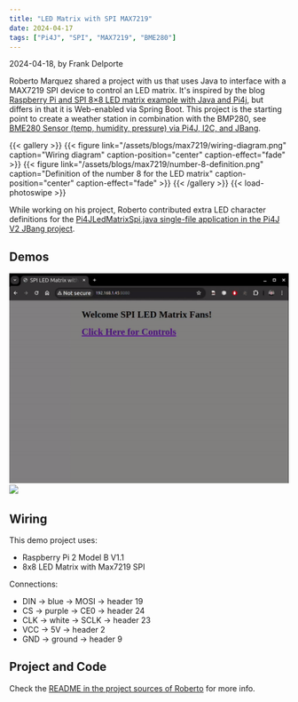 ```yaml
---
title: "LED Matrix with SPI MAX7219"
date: 2024-04-17
tags: ["Pi4J", "SPI", "MAX7219", "BME280"]
---
```


2024-04-18, by Frank Delporte

Roberto Marquez shared a project with us that uses Java to interface with a MAX7219 SPI device to control an LED matrix. It's inspired by the blog [Raspberry Pi and SPI 8×8 LED matrix example with Java and Pi4j](https://www.hackerspacetech.com/raspberry-pi-and-spi-8x8-led-matrix-example-with-java-and-pi4j/), but differs in that it is Web-enabled via Spring Boot. This project is the starting point to create a weather station in combination with the BMP280, see [BME280 Sensor (temp, humidity, pressure) via Pi4J, I2C, and JBang](https://pi4j.com/examples/jbang/bme280_temperature_humidity_pressure/).

{{< gallery >}}
{{< figure link="/assets/blogs/max7219/wiring-diagram.png" caption="Wiring diagram" caption-position="center" caption-effect="fade" >}}
{{< figure link="/assets/blogs/max7219/number-8-definition.png" caption="Definition of the number 8 for the LED matrix" caption-position="center" caption-effect="fade" >}}
{{< /gallery >}}
{{< load-photoswipe >}}

While working on his project, Roberto contributed extra LED character definitions for the [Pi4JLedMatrixSpi.java single-file application in the Pi4J V2 JBang project](https://github.com/Pi4J/pi4j-jbang/blob/main/Pi4JLedMatrixSpi.java).

## Demos

<img src="/assets/blogs/max7219/screen-recording.gif" />

<img src="/assets/blogs/max7219/matrix-demo.gif" />

## Wiring

This demo project uses:

* Raspberry Pi 2 Model B V1.1 
* 8x8 LED Matrix with Max7219 SPI

Connections:

* DIN -> blue   -> MOSI -> header 19
* CS -> purple -> CE0  -> header 24
* CLK -> white  -> SCLK -> header 23
* VCC -> 5V ->  header 2
* GND -> ground -> header 9

## Project and Code

Check the [README in the project sources of Roberto](https://github.com/onebeartoe/electronics/tree/master/single-board-computers/raspberry-pi/spi/max7219/led-matrix/8x8/web-app) for more info.